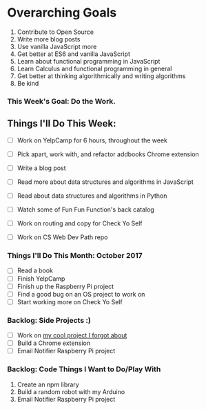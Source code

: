 # Overarching Goals
1. Contribute to Open Source
2. Write more blog posts
3. Use vanilla JavaScript more
4. Get better at ES6 and vanilla JavaScript
5. Learn about functional programming in JavaScript
6. Learn Calculus and functional programming in general
7. Get better at thinking algorithmically and writing algorithms
8. Be kind

### This Week's Goal: Do the Work.

## Things I'll Do This Week:
- [ ] Work on YelpCamp for 6 hours, throughout the week
- [ ] Pick apart, work with, and refactor addbooks Chrome extension
- [ ] Write a blog post
- [ ] Read more about data structures and algorithms in JavaScript
- [ ] Read about data structures and algorithms in Python
- [ ] Watch some of Fun Fun Function's back catalog
- [ ] Work on routing and copy for Check Yo Self
- [ ] Work on CS Web Dev Path repo


### Things I'll Do This Month: October 2017
- [ ] Read a book
- [ ] Finish YelpCamp
- [ ] Finish up the Raspberry Pi project
- [ ] Find a good bug on an OS project to work on
- [ ] Start working more on Check Yo Self

### Backlog: Side Projects :)
- [ ] Work on [my cool project I forgot about](https://codepen.io/twhite96/pen/4b7f4bee11d03343ed7ec934b7c575e4)
- [ ] Build a Chrome extension
- [ ] Email Notifier Raspberry Pi project

### Backlog: Code Things I Want to Do/Play With
1. Create an npm library
2. Build a random robot with my Arduino
3. Email Notifier Raspberry Pi project

